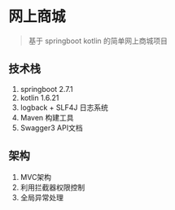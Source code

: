 # 网上商城

> 基于 springboot kotlin 的简单网上商城项目

## 技术栈

1. springboot 2.7.1
2. kotlin 1.6.21
3. logback + SLF4J 日志系统
4. Maven 构建工具
5. Swagger3 API文档

## 架构

1. MVC架构
2. 利用拦截器权限控制
3. 全局异常处理